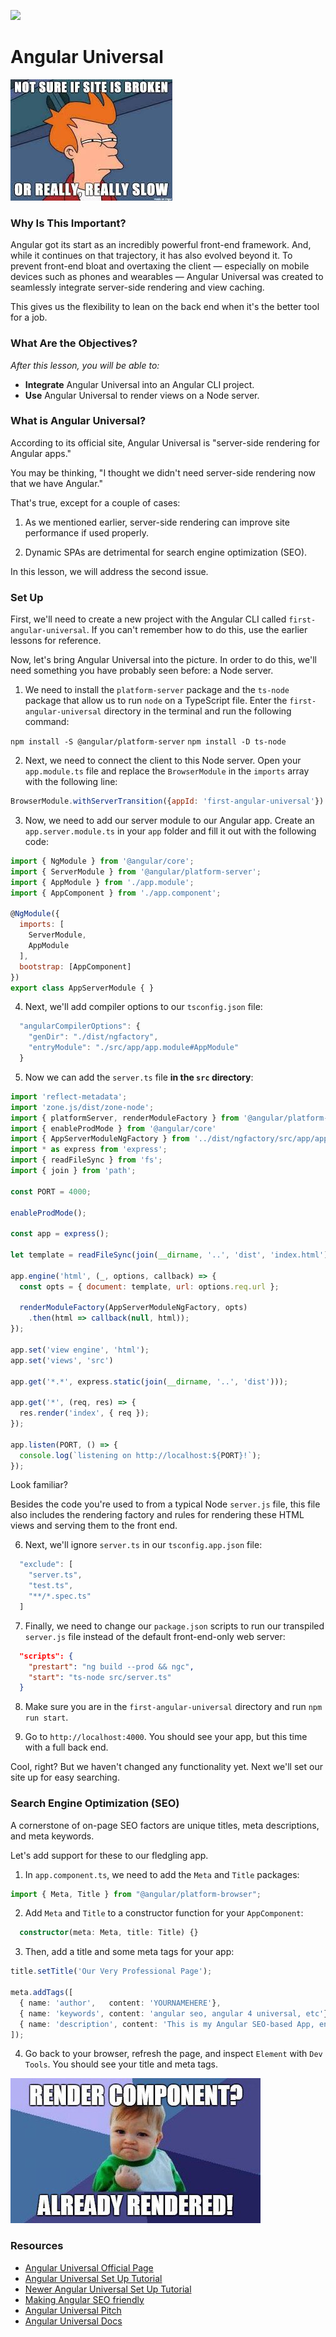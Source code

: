 ![](https://ga-dash.s3.amazonaws.com/production/assets/logo-9f88ae6c9c3871690e33280fcf557f33.png)

# Angular Universal

![](resources/siteBroken.jpeg)

### Why Is This Important?

Angular got its start as an incredibly powerful front-end framework. And, while it continues on that trajectory, it has also evolved beyond it. To prevent front-end bloat and overtaxing the client — especially on mobile devices such as phones and wearables — Angular Universal was created to seamlessly integrate server-side rendering and view caching.

This gives us the flexibility to lean on the back end when it's the better tool for a job.

### What Are the Objectives?
*After this lesson, you will be able to:*

- **Integrate** Angular Universal into an Angular CLI project.
- **Use** Angular Universal to render views on a Node server.

### What is Angular Universal?

According to its official site, Angular Universal is "server-side rendering for Angular apps."

You may be thinking, "I thought we didn't need server-side rendering now that we have Angular."

That's true, except for a couple of cases:

1) As we mentioned earlier, server-side rendering can improve site performance if used properly.

2) Dynamic SPAs are detrimental for search engine optimization (SEO).

In this lesson, we will address the second issue.

### Set Up

First, we'll need to create a new project with the Angular CLI called `first-angular-universal`. If you can't remember how to do this, use the earlier lessons for reference.

Now, let's bring Angular Universal into the picture. In order to do this, we'll need something you have probably seen before: a Node server.

1) We need to install the `platform-server` package and the `ts-node` package that allow us to run `node` on a TypeScript file. Enter the `first-angular-universal` directory in the terminal and run the following command:

`npm install -S @angular/platform-server`
`npm install -D ts-node`

2) Next, we need to connect the client to this Node server. Open your `app.module.ts` file and replace the `BrowserModule` in the `imports` array with the following line:

```js
BrowserModule.withServerTransition({appId: 'first-angular-universal'})
```

3) Now, we need to add our server module to our Angular app. Create an `app.server.module.ts` in your `app` folder and fill it out with the following code:

```js
import { NgModule } from '@angular/core';
import { ServerModule } from '@angular/platform-server';
import { AppModule } from './app.module';
import { AppComponent } from './app.component';

@NgModule({
  imports: [
    ServerModule,
    AppModule
  ],
  bootstrap: [AppComponent]
})
export class AppServerModule { }
```

4) Next, we'll add compiler options to our `tsconfig.json` file:

```js
  "angularCompilerOptions": {
    "genDir": "./dist/ngfactory",
    "entryModule": "./src/app/app.module#AppModule"
  }
```

5) Now we can add the `server.ts` file **in the `src` directory**:

```js
import 'reflect-metadata';
import 'zone.js/dist/zone-node';
import { platformServer, renderModuleFactory } from '@angular/platform-server'
import { enableProdMode } from '@angular/core'
import { AppServerModuleNgFactory } from '../dist/ngfactory/src/app/app.server.module.ngfactory'
import * as express from 'express';
import { readFileSync } from 'fs';
import { join } from 'path';

const PORT = 4000;

enableProdMode();

const app = express();

let template = readFileSync(join(__dirname, '..', 'dist', 'index.html')).toString();

app.engine('html', (_, options, callback) => {
  const opts = { document: template, url: options.req.url };

  renderModuleFactory(AppServerModuleNgFactory, opts)
    .then(html => callback(null, html));
});

app.set('view engine', 'html');
app.set('views', 'src')

app.get('*.*', express.static(join(__dirname, '..', 'dist')));

app.get('*', (req, res) => {
  res.render('index', { req });
});

app.listen(PORT, () => {
  console.log(`listening on http://localhost:${PORT}!`);
});
```

Look familiar?

Besides the code you're used to from a typical Node `server.js` file, this file also includes the rendering factory and rules for rendering these HTML views and serving them to the front end.

6) Next, we'll ignore `server.ts` in our `tsconfig.app.json` file:

```js
  "exclude": [
    "server.ts",
    "test.ts",
    "**/*.spec.ts"
  ]
```

7) Finally, we need to change our `package.json` scripts to run our transpiled `server.js` file instead of the default front-end-only web server:

```json
  "scripts": {
    "prestart": "ng build --prod && ngc",
    "start": "ts-node src/server.ts"
  }
```

8) Make sure you are in the `first-angular-universal` directory and run `npm run start`.

9) Go to `http://localhost:4000`. You should see your app, but this time with a full back end.

Cool, right? But we haven't changed any functionality yet. Next we'll set our site up for easy searching.

### Search Engine Optimization (SEO)

A cornerstone of on-page SEO factors are unique titles, meta descriptions, and meta keywords. 

Let's add support for these to our fledgling app.

1) In `app.component.ts`, we need to add the `Meta` and `Title` packages:

```typescript
import { Meta, Title } from "@angular/platform-browser";
```

2) Add `Meta` and `Title` to a constructor function for your `AppComponent`:

```typescript
  constructor(meta: Meta, title: Title) {}
```

3) Then, add a title and some meta tags for your app:

```typescript
title.setTitle('Our Very Professional Page');

meta.addTags([
  { name: 'author',   content: 'YOURNAMEHERE'},
  { name: 'keywords', content: 'angular seo, angular 4 universal, etc'},
  { name: 'description', content: 'This is my Angular SEO-based App, enjoy it!' }
]);
```

4) Go back to your browser, refresh the page, and inspect `Element` with `Dev Tools`. You should see your title and meta tags.

![](resources/componentRendered.jpg)

### Resources

- [Angular Universal Official Page](https://universal.angular.io/)
- [Angular Universal Set Up Tutorial](https://medium.com/@evertonrobertoauler/angular-4-universal-app-with-angular-cli-db8b53bba07d)
- [Newer Angular Universal Set Up Tutorial](https://github.com/angular/angular-cli/wiki/stories-universal-rendering)
- [Making Angular SEO friendly](https://coursetro.com/posts/code/68/Make-your-Angular-App-SEO-Friendly-(Angular-4-+-Universal))
- [Angular Universal Pitch](http://dev.sebastienlucas.com/universal-angular/)
- [Angular Universal Docs](https://github.com/angular/universal)
